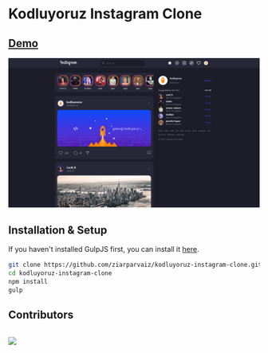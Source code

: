 # Kodluyoruz Instagram Clone

## [Demo](https://kodluyoruz-instagram-clone.vercel.app/)
![](./app/images/screenshot.png)

## Installation & Setup
If you haven't installed GulpJS first, you can install it [here](https://gulpjs.com/docs/en/getting-started/quick-start/).

```bash
git clone https://github.com/ziarparvaiz/kodluyoruz-instagram-clone.git
cd kodluyoruz-instagram-clone
npm install
gulp
```

## Contributors
<div style ="margin-top:2rem; margin-bottom:2rem;"> 
<a href="https://github.com/ziarparvaiz/kodluyoruz-instagram-clone/graphs/contributors">
  <img width="200" heigth="200" src="https://contrib.rocks/image?repo=ziarparvaiz/kodluyoruz-instagram-clone" />
</a>
